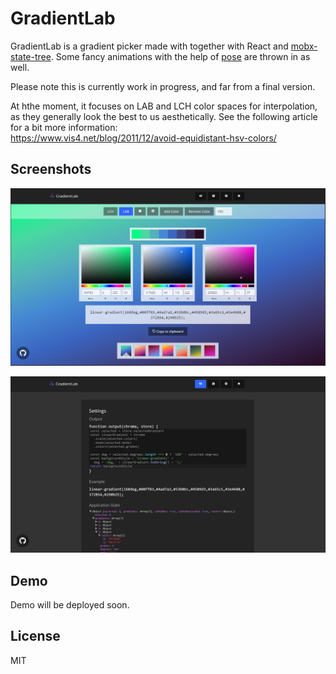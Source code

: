# GradientLab

GradientLab is a gradient picker made with together with React and [mobx-state-tree](https://github.com/mobxjs/mobx-state-tree). Some fancy animations with the help of [pose](https://popmotion.io/pose/) are thrown in as well.

Please note this is currently work in progress, and far from a final version.

At hthe moment, it focuses on LAB and LCH color spaces for interpolation, as they generally look the best to us aesthetically. See the following article for a bit more information:\
https://www.vis4.net/blog/2011/12/avoid-equidistant-hsv-colors/

## Screenshots
![Home](/media/screenshot-0.jpg)

![Settings](/media/screenshot-1.jpg)

## Demo
Demo will be deployed soon.

## License
MIT